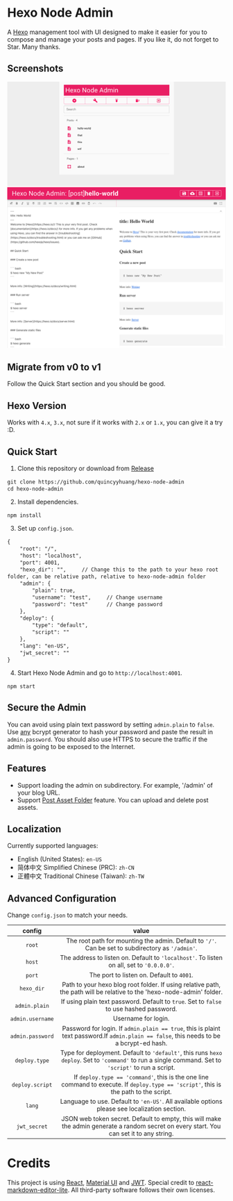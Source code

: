# Hexo Node Admin

A [Hexo](https://hexo.io/) management tool with UI designed to make it easier for you to compose and manage your posts and pages. If you like it, do not forget to Star. Many thanks.

## Screenshots

![](./docs/dashboard.png)
![](./docs/editor.png)

## Migrate from v0 to v1

Follow the Quick Start section and you should be good.

## Hexo Version

Works with `4.x`, `3.x`, not sure if it works with `2.x` or `1.x`, you can give it a try :D.

## Quick Start

1. Clone this repository or download from [Release](https://github.com/quincyyhuang/hexo-node-admin/releases)

```
git clone https://github.com/quincyyhuang/hexo-node-admin
cd hexo-node-admin
```

2. Install dependencies.

```
npm install
```

3. Set up `config.json`.

```
{
    "root": "/",
    "host": "localhost",
    "port": 4001,
    "hexo_dir": "",     // Change this to the path to your hexo root folder, can be relative path, relative to hexo-node-admin folder
    "admin": {
        "plain": true,
        "username": "test",     // Change username
        "password": "test"      // Change password
    },
    "deploy": {
        "type": "default",
        "script": ""
    },
    "lang": "en-US",
    "jwt_secret": ""
}
```

4. Start Hexo Node Admin and go to `http://localhost:4001`.

```
npm start
```

## Secure the Admin

You can avoid using plain text password by setting `admin.plain` to `false`. Use [any](https://bcrypt-generator.com/) bcrypt generator to hash your password and paste the result in `admin.password`. You should also use HTTPS to secure the traffic if the admin is going to be exposed to the Internet.

## Features

- Support loading the admin on subdirectory. For example, '/admin' of your blog URL.
- Support [Post Asset Folder](https://hexo.io/docs/asset-folders#Post-Asset-Folder) feature. You can upload and delete post assets.

## Localization

Currently supported languages:
- English (United States): `en-US`
- 简体中文 Simplified Chinese (PRC): `zh-CN`
- 正體中文 Traditional Chinese (Taiwan): `zh-TW`

## Advanced Configuration

Change `config.json` to match your needs.

|     config     |                                                                      value                                                                     |
|:--------------:|:----------------------------------------------------------------------------------------------------------------------------------------------:|
|      `root`      |                          The root path for mounting the admin. Default to `'/'`. Can be set to subdirectory as `'/admin'`.                         |
|      `host`      |                              The address to listen on. Default to `'localhost'`. To listen on all, set to `'0.0.0.0'`.                             |
|      `port`      |                                                     The port to listen on. Default to `4001`.                                                    |
|    `hexo_dir`    |              Path to your hexo blog root folder. If using relative path, the path will be relative to the 'hexo-node-admin' folder.             |
|   `admin.plain`  |                               If using plain text password. Default to `true`. Set to `false` to use hashed password.                              |
| `admin.username` |                                                               Username for login.                                                              |
| `admin.password` |      Password for login. If `admin.plain == true`, this is plaint text password.If `admin.plain == false`, this needs to be a bcrypt-ed hash.      |
|   `deploy.type`  | Type for deployment. Default to `'default'`, this runs `hexo deploy`. Set to `'command'` to run a single command. Set to `'script'` to run a script. |
|  `deploy.script` |        If `deploy.type == 'command'`, this is the one line command to execute. If `deploy.type == 'script'`, this is the path to the script.       |
|      `lang`      |                           Language to use. Default to `'en-US'`. All available options please see localization section.                          |
|   `jwt_secret`   |   JSON web token secret. Default to empty, this will make the admin generate a random secret on every start. You can set it to any string.  |

# Credits

This project is using [React](https://reactjs.org/), [Material UI](https://material-ui.com/) and [JWT](https://jwt.io/). Special credit to [react-markdown-editor-lite](https://github.com/HarryChen0506/react-markdown-editor-lite). All third-party software follows their own licenses.